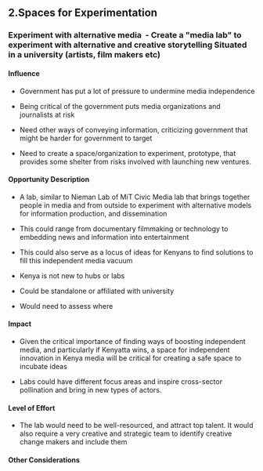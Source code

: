 ## 2.Spaces for Experimentation

### Experiment with alternative media  - Create a "media lab" to experiment with alternative and creative storytelling Situated in a university (artists, film makers etc)

#### Influence

-   Government has put a lot of pressure to undermine media independence

-   Being critical of the government puts media organizations and journalists at risk

-   Need other ways of conveying information, criticizing government that might be harder for government to target

-   Need to create a space/organization to experiment, prototype, that provides some shelter from risks involved with launching new ventures.

#### Opportunity Description

-   A lab, similar to Nieman Lab of MiT Civic Media lab that brings together people in media and from outside to experiment with alternative models for information production, and dissemination

-   This could range from documentary filmmaking or technology to embedding news and information into entertainment

-   This could also serve as a locus of ideas for Kenyans to find solutions to fill this independent media vacuum

-   Kenya is not new to hubs or labs

-   Could be standalone or affiliated with university

-   Would need to assess where

#### Impact

-   Given the critical importance of finding ways of boosting independent media, and particularly if Kenyatta wins, a space for independent innovation in Kenya media will be critical for creating a safe space to incubate ideas

-   Labs could have different focus areas and inspire cross-sector pollination and bring in new types of actors.

#### Level of Effort

-   The lab would need to be well-resourced, and attract top talent. It would also require a very creative and strategic team to identify creative change makers and include them

#### Other Considerations
